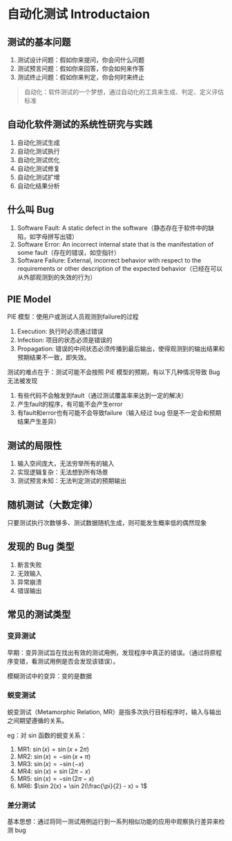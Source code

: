 # 自动化测试 Introductaion

## 测试的基本问题

1. 测试设计问题：假如你来提问，你会问什么问题
2. 测试预言问题：假如你来回答，你会如何来作答
3. 测试终止问题：假如你来判定，你会何时来终止

> 自动化：软件测试的一个梦想，通过自动化的工具来生成、判定、定义评估标准

## 自动化软件测试的系统性研究与实践

1. 自动化测试生成
2. 自动化测试执行
3. 自动化测试优化
4. 自动化测试修复
5. 自动化测试扩增
6. 自动化结果分析

## 什么叫 Bug

1. Software Fault: A static defect in the software（静态存在于软件中的缺陷，如字母拼写出错）
2. Software Error: An incorrect internal state that is the manifestation of some fault（存在的错误，如空指针）
3. Software Failure: External, incorrect behavior with respect to the requirements or other description of the expected behavior（已经在可以从外部观测到的失效的行为）

## PIE Model

PIE 模型：使用户或测试人员观测到failure的过程

1. Execution: 执行时必须通过错误
2. Infection: 项目的状态必须是错误的
3. Propagation: 错误的中间状态必须传播到最后输出，使得观测到的输出结果和预期结果不一致，即失效。

测试的难点在于：测试可能不会按照 PIE 模型的预期，有以下几种情况导致 Bug 无法被发现

1. 有些代码不会触发到fault（通过测试覆盖率来达到一定的解决）
2. 产生fault的程序，有可能不会产生error
3. 有fault和error也有可能不会导致failure（输入经过 bug 但是不一定会和预期结果产生差异）

## 测试的局限性

1. 输入空间庞大，无法穷举所有的输入
2. 实现逻辑复杂：无法想到所有场景
3. 测试预言未知：无法判定测试的预期输出

## 随机测试（大数定律）

只要测试执行次数够多、测试数据随机生成，则可能发生概率低的偶然现象

## 发现的 Bug 类型

1. 断言失败
2. 无效输入
3. 异常崩溃
4. 错误输出

## 常见的测试类型

### 变异测试

早期：变异测试旨在找出有效的测试用例，发现程序中真正的错误。（通过将原程序变错，看测试用例是否会发现该错误）。

模糊测试中的变异：变的是数据

### 蜕变测试

蜕变测试（Metamorphic Relation, MR）是指多次执行目标程序时，输入与输出之间期望遵循的关系。

eg：对 sin 函数的蜕变关系：

1. MR1: $\sin(x) = \sin(x+2 \pi)$
2. MR2: $\sin(x) = - \sin(x + \pi)$
3. MR3: $\sin(x) = - \sin(- x)$
4. MR4: $\sin(x) = \sin(2 \pi - x)$
5. MR5: $\sin(x) = - \sin(2 \pi - x)$
6. MR6: $\sin 2(x) + \sin 2(\frac{\pi}{2} - x) = 1$

### 差分测试

基本思想：通过将同一测试用例运行到一系列相似功能的应用中观察执行差异来检测 bug
